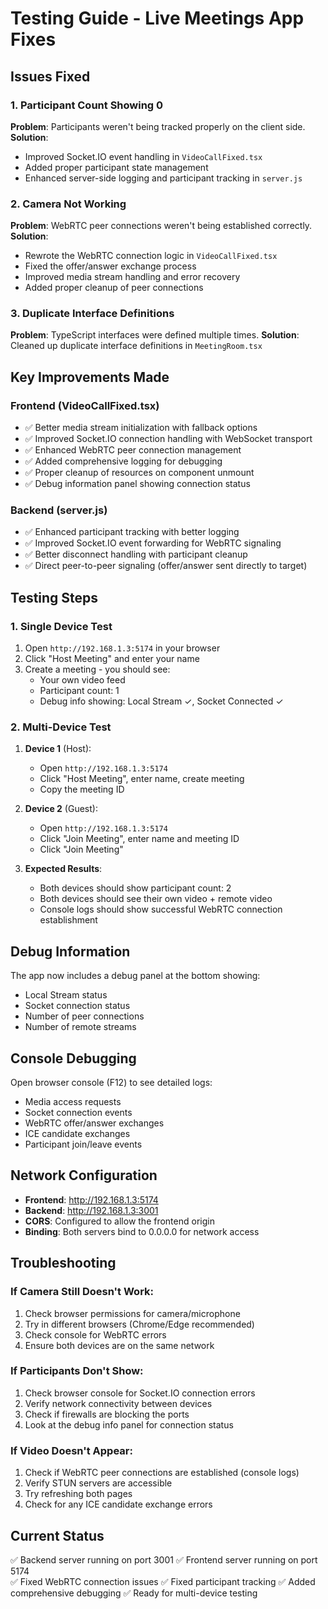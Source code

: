 # Testing Guide - Live Meetings App Fixes

## Issues Fixed

### 1. Participant Count Showing 0

**Problem**: Participants weren't being tracked properly on the client side.
**Solution**:

- Improved Socket.IO event handling in `VideoCallFixed.tsx`
- Added proper participant state management
- Enhanced server-side logging and participant tracking in `server.js`

### 2. Camera Not Working

**Problem**: WebRTC peer connections weren't being established correctly.
**Solution**:

- Rewrote the WebRTC connection logic in `VideoCallFixed.tsx`
- Fixed the offer/answer exchange process
- Improved media stream handling and error recovery
- Added proper cleanup of peer connections

### 3. Duplicate Interface Definitions

**Problem**: TypeScript interfaces were defined multiple times.
**Solution**: Cleaned up duplicate interface definitions in `MeetingRoom.tsx`

## Key Improvements Made

### Frontend (VideoCallFixed.tsx)

- ✅ Better media stream initialization with fallback options
- ✅ Improved Socket.IO connection handling with WebSocket transport
- ✅ Enhanced WebRTC peer connection management
- ✅ Added comprehensive logging for debugging
- ✅ Proper cleanup of resources on component unmount
- ✅ Debug information panel showing connection status

### Backend (server.js)

- ✅ Enhanced participant tracking with better logging
- ✅ Improved Socket.IO event forwarding for WebRTC signaling
- ✅ Better disconnect handling with participant cleanup
- ✅ Direct peer-to-peer signaling (offer/answer sent directly to target)

## Testing Steps

### 1. Single Device Test

1. Open `http://192.168.1.3:5174` in your browser
2. Click "Host Meeting" and enter your name
3. Create a meeting - you should see:
   - Your own video feed
   - Participant count: 1
   - Debug info showing: Local Stream ✓, Socket Connected ✓

### 2. Multi-Device Test

1. **Device 1** (Host):

   - Open `http://192.168.1.3:5174`
   - Click "Host Meeting", enter name, create meeting
   - Copy the meeting ID

2. **Device 2** (Guest):

   - Open `http://192.168.1.3:5174`
   - Click "Join Meeting", enter name and meeting ID
   - Click "Join Meeting"

3. **Expected Results**:
   - Both devices should show participant count: 2
   - Both devices should see their own video + remote video
   - Console logs should show successful WebRTC connection establishment

## Debug Information

The app now includes a debug panel at the bottom showing:

- Local Stream status
- Socket connection status
- Number of peer connections
- Number of remote streams

## Console Debugging

Open browser console (F12) to see detailed logs:

- Media access requests
- Socket connection events
- WebRTC offer/answer exchanges
- ICE candidate exchanges
- Participant join/leave events

## Network Configuration

- **Frontend**: http://192.168.1.3:5174
- **Backend**: http://192.168.1.3:3001
- **CORS**: Configured to allow the frontend origin
- **Binding**: Both servers bind to 0.0.0.0 for network access

## Troubleshooting

### If Camera Still Doesn't Work:

1. Check browser permissions for camera/microphone
2. Try in different browsers (Chrome/Edge recommended)
3. Check console for WebRTC errors
4. Ensure both devices are on the same network

### If Participants Don't Show:

1. Check browser console for Socket.IO connection errors
2. Verify network connectivity between devices
3. Check if firewalls are blocking the ports
4. Look at the debug info panel for connection status

### If Video Doesn't Appear:

1. Check if WebRTC peer connections are established (console logs)
2. Verify STUN servers are accessible
3. Try refreshing both pages
4. Check for any ICE candidate exchange errors

## Current Status

✅ Backend server running on port 3001
✅ Frontend server running on port 5174  
✅ Fixed WebRTC connection issues
✅ Fixed participant tracking
✅ Added comprehensive debugging
✅ Ready for multi-device testing
